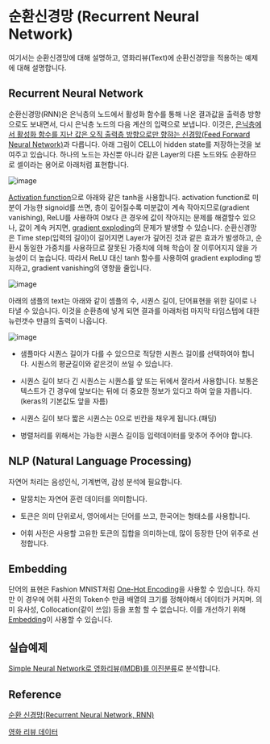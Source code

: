 # 순환신경망 (Recurrent Neural Network)

여기서는 순환신경망에 대해 설명하고, 영화리뷰(Text)에 순환신경망을 적용하는 예제에 대해 설명합니다. 

## Recurrent Neural Network

순환신경망(RNN)은 은닉층의 노드에서 활성화 함수를 통해 나온 결과값을 출력층 방향으로도 보내면서, 다시 은닉층 노드의 다음 계산의 입력으로 보냅니다. 이것은, [은닉층에서 활성화 함수를 지난 값은 오직 출력층 방향으로만 향햐는 신경망(Feed Forward Neural Network)](https://github.com/kyopark2014/deep-learning-algorithms/blob/main/neural-network.md)과 다릅니다. 아래 그림이 CELL이 hidden state를 저장하는것을 보여주고 있습니다. 하나의 노드는 자신뿐 아니라 같은 Layer의 다른 노드와도 순환하므로 셀이라는 용어로 아래처럼 표현합니다. 

![image](https://user-images.githubusercontent.com/52392004/188026554-8ea74097-a8e7-45c4-a44a-979fa85c6681.png)

[Activation function](https://github.com/kyopark2014/ML-Algorithms/blob/main/activation-function.md)으로 아래와 같은 tanh을 사용합니다. activation function로 미분이 가능한 signoid를 쓰면, 층이 깊어질수록 미분값이 계속 작아지므로(gradient vanishing), ReLU를 사용하여 0보다 큰 경우에 값이 작아지는 문제를 해결할수 있으나, 값이 계속 커지면, [gradient exploding](https://wikidocs.net/61375)의 문제가 발생할 수 있습니다. 순환신경망은 Time step(입력의 길이)이 길어지면 Layer가 깊어진 것과 같은 효과가 발생하고, 순환시 동일한 가중치를 사용하므로 잘못된 가중치에 의해 학습이 잘 이루어지지 않을 가능성이 더 높습니다. 따라서 ReLU 대신 tanh 함수를 사용하여 gradient exploding 방지하고, gradient vanishing의 영향을 줄입니다. 

![image](https://user-images.githubusercontent.com/52392004/188026759-662c74eb-6add-426c-b0e4-4ca7d494bd74.png)

아래의 샘플의 text는 아래와 같이 셈플의 수, 시퀀스 길이, 단어표현을 위한 길이로 나타낼 수 있습니다. 이것을 순환층에 넣게 되면 결과를 아래처럼 마지막 타임스텝에 대한 뉴런갯수 만큼의 출력이 나옵니다.

![image](https://user-images.githubusercontent.com/52392004/188027491-3123d09f-9bef-44bf-b9a0-099d68ef643e.png)

- 샘플마다 시퀀스 길이가 다를 수 있으므로 적당한 시퀀스 길이를 선택하여야 합니다. 시퀀스의 평균길이와 같은것이 쓰일 수 있습니다. 

- 시퀀스 길이 보다 긴 시퀀스는 시퀀스를 앞 또는 뒤에서 잘라서 사용합니다. 보통은 텍스트가 긴 경우에 앞보다는 뒤에 더 중요한 정보가 있다고 하여 앞을 자릅니다. (keras의 기본값도 앞을 자름)

- 시퀀스 길이 보다 짧은 시퀀스는 0으로 빈칸을 채우게 됩니다.(패딩)

- 병렬처리를 위해서는 가능한 시퀀스 길이등 입력데이터를 맞추어 주어야 합니다. 


## NLP (Natural Language Processing)

자연어 처리는 음성인식, 기계번역, 감성 분석에 필요합니다.

- 말뭉치는 자연어 훈련 데이터를 의미합니다.

- 토큰은 의미 단위로서, 영어에서는 단어를 쓰고, 한국어는 형태소를 사용합니다. 

- 어휘 사전은 사용할 고유한 토큰의 집합을 의미하는데, 많이 등장한 단어 위주로 선정합니다. 


## Embedding

단어의 표현은 Fashion MNIST처럼 [One-Hot Encoding](https://github.com/kyopark2014/deep-learning-algorithms/blob/main/embedding.md#one-hot-encoding)을 사용할 수 있습니다. 하지만 이 경우에 어휘 사전의 Token수 만큼 배열의 크기를 정해야해서 데이터가 커지며. 의미 유사성, Collocation(같이 쓰임) 등을 포함 할 수 없습니다. 이를 개선하기 위해 [Embedding](https://github.com/kyopark2014/deep-learning-algorithms/blob/main/embedding.md)이 사용할 수 있습니다. 



## 실습예제

[Simple Neural Network로 영화리뷰(IMDB)를 이진분류](https://github.com/kyopark2014/deep-learning-algorithms/blob/main/rnn-simple.md)로 분석합니다. 



## Reference

[순환 신경망(Recurrent Neural Network, RNN)](https://wikidocs.net/22886)


[영화 리뷰 데이터](https://www.imdb.com/)
